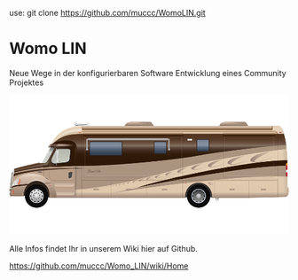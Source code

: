 use: git clone https://github.com/muccc/WomoLIN.git

# Womo LIN 

Neue Wege in der konfigurierbaren Software Entwicklung eines Community Projektes

![Womo Bild](./Doc/pics/womo.png?raw=true)

Alle Infos findet Ihr in unserem Wiki hier auf Github. 

https://github.com/muccc/Womo_LIN/wiki/Home
